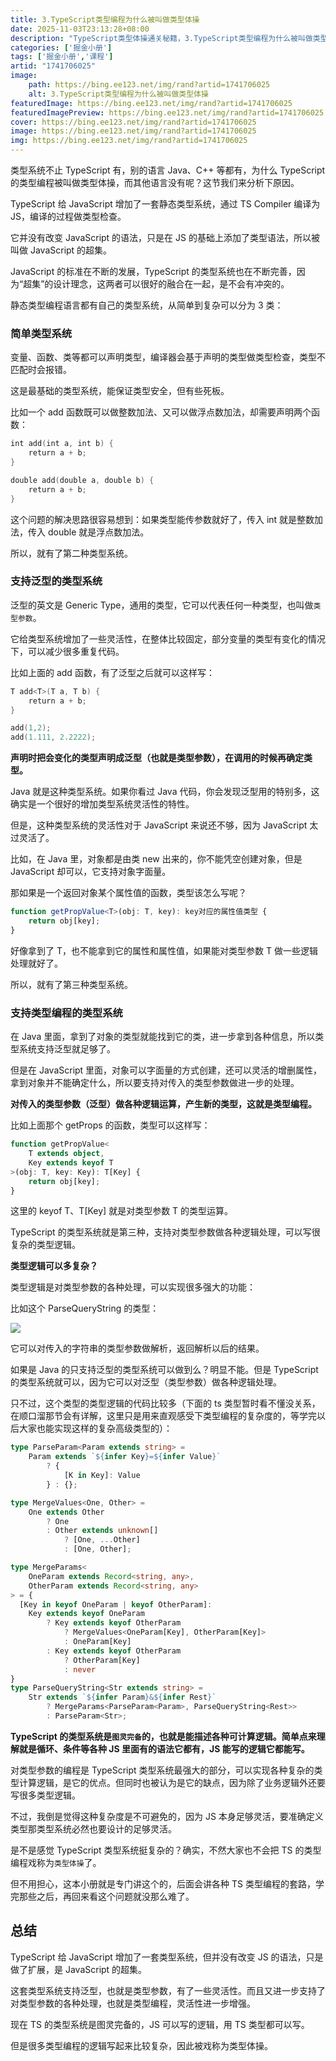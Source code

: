 ```yaml
---
title: 3.TypeScript类型编程为什么被叫做类型体操
date: 2025-11-03T23:13:28+08:00
description: "TypeScript类型体操通关秘籍，3.TypeScript类型编程为什么被叫做类型体操"
categories: ['掘金小册']
tags: ['掘金小册','课程']
artid: "1741706025"
image:
    path: https://bing.ee123.net/img/rand?artid=1741706025
    alt: 3.TypeScript类型编程为什么被叫做类型体操
featuredImage: https://bing.ee123.net/img/rand?artid=1741706025
featuredImagePreview: https://bing.ee123.net/img/rand?artid=1741706025
cover: https://bing.ee123.net/img/rand?artid=1741706025
image: https://bing.ee123.net/img/rand?artid=1741706025
img: https://bing.ee123.net/img/rand?artid=1741706025
---
```


类型系统不止 TypeScript 有，别的语言 Java、C++ 等都有，为什么 TypeScript 的类型编程被叫做类型体操，而其他语言没有呢？这节我们来分析下原因。

TypeScript 给 JavaScript 增加了一套静态类型系统，通过 TS Compiler 编译为 JS，编译的过程做类型检查。

它并没有改变 JavaScript 的语法，只是在 JS 的基础上添加了类型语法，所以被叫做 JavaScript 的超集。

JavaScript 的标准在不断的发展，TypeScript 的类型系统也在不断完善，因为“超集”的设计理念，这两者可以很好的融合在一起，是不会有冲突的。

静态类型编程语言都有自己的类型系统，从简单到复杂可以分为 3 类：

### 简单类型系统

变量、函数、类等都可以声明类型，编译器会基于声明的类型做类型检查，类型不匹配时会报错。

这是最基础的类型系统，能保证类型安全，但有些死板。

比如一个 add 函数既可以做整数加法、又可以做浮点数加法，却需要声明两个函数：

```c++
int add(int a, int b) {
    return a + b;
}

double add(double a, double b) {
    return a + b;
}
```

这个问题的解决思路很容易想到：如果类型能传参数就好了，传入 int 就是整数加法，传入 double 就是浮点数加法。

所以，就有了第二种类型系统。

### 支持泛型的类型系统

泛型的英文是 Generic Type，通用的类型，它可以代表任何一种类型，也叫做`类型参数`。

它给类型系统增加了一些灵活性，在整体比较固定，部分变量的类型有变化的情况下，可以减少很多重复代码。

比如上面的 add 函数，有了泛型之后就可以这样写：

```c++
T add<T>(T a, T b) {
    return a + b;
}

add(1,2);
add(1.111, 2.2222);
```

**声明时把会变化的类型声明成泛型（也就是类型参数），在调用的时候再确定类型。**

Java 就是这种类型系统。如果你看过 Java 代码，你会发现泛型用的特别多，这确实是一个很好的增加类型系统灵活性的特性。

但是，这种类型系统的灵活性对于 JavaScript 来说还不够，因为 JavaScript 太过灵活了。

比如，在 Java 里，对象都是由类 new 出来的，你不能凭空创建对象，但是 JavaScript 却可以，它支持对象字面量。

那如果是一个返回对象某个属性值的函数，类型该怎么写呢？

```typescript
function getPropValue<T>(obj: T, key): key对应的属性值类型 {
    return obj[key];
}
```

好像拿到了 T，也不能拿到它的属性和属性值，如果能对类型参数 T 做一些逻辑处理就好了。

所以，就有了第三种类型系统。

### 支持类型编程的类型系统

在 Java 里面，拿到了对象的类型就能找到它的类，进一步拿到各种信息，所以类型系统支持泛型就足够了。

但是在 JavaScript 里面，对象可以字面量的方式创建，还可以灵活的增删属性，拿到对象并不能确定什么，所以要支持对传入的类型参数做进一步的处理。

**对传入的类型参数（泛型）做各种逻辑运算，产生新的类型，这就是类型编程。**

比如上面那个 getProps 的函数，类型可以这样写：

```typescript
function getPropValue<
    T extends object,
    Key extends keyof T
>(obj: T, key: Key): T[Key] {
    return obj[key];
}
```

这里的 keyof T、T[Key] 就是对类型参数 T 的类型运算。

TypeScript 的类型系统就是第三种，支持对类型参数做各种逻辑处理，可以写很复杂的类型逻辑。

**类型逻辑可以多复杂？**

类型逻辑是对类型参数的各种处理，可以实现很多强大的功能：

比如这个 ParseQueryString 的类型：

![](https://p3-juejin.byteimg.com/tos-cn-i-k3u1fbpfcp/411e1505474d475a8e612bd4b473623e~tplv-k3u1fbpfcp-zoom-1.image)

它可以对传入的字符串的类型参数做解析，返回解析以后的结果。

如果是 Java 的只支持泛型的类型系统可以做到么？明显不能。但是 TypeScript 的类型系统就可以，因为它可以对泛型（类型参数）做各种逻辑处理。

只不过，这个类型的类型逻辑的代码比较多（下面的 ts 类型暂时看不懂没关系，在顺口溜那节会有详解，这里只是用来直观感受下类型编程的复杂度的，等学完以后大家也能实现这样的复杂高级类型的）：

```typescript
type ParseParam<Param extends string> = 
    Param extends `${infer Key}=${infer Value}`
        ? {
            [K in Key]: Value 
        } : {};

type MergeValues<One, Other> = 
    One extends Other 
        ? One
        : Other extends unknown[]
            ? [One, ...Other]
            : [One, Other];

type MergeParams<
    OneParam extends Record<string, any>,
    OtherParam extends Record<string, any>
> = {
  [Key in keyof OneParam | keyof OtherParam]: 
    Key extends keyof OneParam
        ? Key extends keyof OtherParam
            ? MergeValues<OneParam[Key], OtherParam[Key]>
            : OneParam[Key]
        : Key extends keyof OtherParam 
            ? OtherParam[Key] 
            : never
}
type ParseQueryString<Str extends string> = 
    Str extends `${infer Param}&${infer Rest}`
        ? MergeParams<ParseParam<Param>, ParseQueryString<Rest>>
        : ParseParam<Str>;
```

**TypeScript 的类型系统是`图灵完备`的，也就是能描述各种可计算逻辑。简单点来理解就是循环、条件等各种 JS 里面有的语法它都有，JS 能写的逻辑它都能写。**

对类型参数的编程是 TypeScript 类型系统最强大的部分，可以实现各种复杂的类型计算逻辑，是它的优点。但同时也被认为是它的缺点，因为除了业务逻辑外还要写很多类型逻辑。

不过，我倒是觉得这种复杂度是不可避免的，因为 JS 本身足够灵活，要准确定义类型那类型系统必然也要设计的足够灵活。

是不是感觉 TypeScript 类型系统挺复杂的？确实，不然大家也不会把 TS 的类型编程戏称为`类型体操`了。

但不用担心，这本小册就是专门讲这个的，后面会讲各种 TS 类型编程的套路，学完那些之后，再回来看这个问题就没那么难了。

## 总结

TypeScript 给 JavaScript 增加了一套类型系统，但并没有改变 JS 的语法，只是做了扩展，是 JavaScript 的超集。

这套类型系统支持泛型，也就是类型参数，有了一些灵活性。而且又进一步支持了对类型参数的各种处理，也就是类型编程，灵活性进一步增强。

现在 TS 的类型系统是图灵完备的，JS 可以写的逻辑，用 TS 类型都可以写。

但是很多类型编程的逻辑写起来比较复杂，因此被戏称为类型体操。